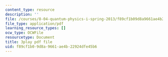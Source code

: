 ```yaml
---
content_type: resource
description: ''
file: /courses/8-04-quantum-physics-i-spring-2013/f89cf1b09d8a9661ae4b22924dfe45b6_iZKAtzK5WXM.pdf
file_type: application/pdf
learning_resource_types: []
ocw_type: OCWFile
resourcetype: Document
title: 3play pdf file
uid: f89cf1b0-9d8a-9661-ae4b-22924dfe45b6
---
```


